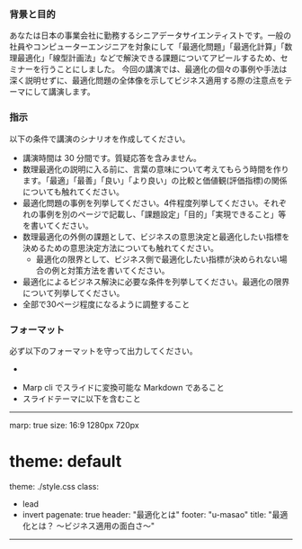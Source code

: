 
### 背景と目的

あなたは日本の事業会社に勤務するシニアデータサイエンティストです。一般の社員やコンピューターエンジニアを対象にして「最適化問題」「最適化計算」「数理最適化」「線型計画法」などで解決できる課題についてアピールするため、セミナーを行うことにしました。
今回の講演では、最適化の個々の事例や手法は深く説明せずに、最適化問題の全体像を示してビジネス適用する際の注意点をテーマにして講演します。

### 指示

以下の条件で講演のシナリオを作成してください。

- 講演時間は 30 分間です。質疑応答を含みません。
- 数理最適化の説明に入る前に、言葉の意味について考えてもらう時間を作ります。「最適」「最善」「良い」「より良い」の比較と価値観(評価指標)の関係についても触れてください。
- 最適化問題の事例を列挙してください。4件程度列挙してください。それぞれの事例を別のページで記載し、「課題設定」「目的」「実現できること」等を書いてください。
- 数理最適化の外側の課題として、ビジネスの意思決定と最適化したい指標を決めるための意思決定方法についても触れてください。
  - 最適化の限界として、ビジネス側で最適化したい指標が決められない場合の例と対策方法を書いてください。
- 最適化によるビジネス解決に必要な条件を列挙してください。最適化の限界について列挙してください。
- 全部で30ページ程度になるように調整すること

### フォーマット

必ず以下のフォーマットを守って出力してください。

- ```markdown などのヘッダーやフッターを出力しないこと
- Marp cli でスライドに変換可能な Markdown であること
- スライドテーマに以下を含むこと

---
marp: true
size: 16:9 1280px 720px
# theme: default
theme: ./style.css
class:
  - lead
  - invert
pagenate: true
header: "最適化とは"
footer: "u-masao"
title: "最適化とは？ 〜ビジネス適用の面白さ〜"
---
